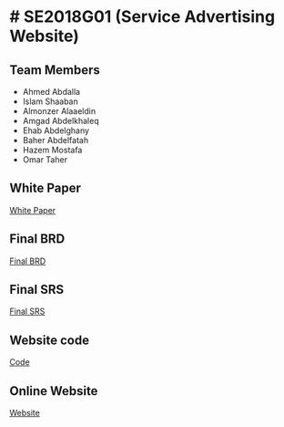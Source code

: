 <h1># SE2018G01 (Service Advertising Website)</h1>
<h2>Team Members</h2>
    <ul>
      <li>Ahmed Abdalla</li>
      <li>Islam Shaaban</li>
      <li>Almonzer Alaaeldin</li>
      <li>Amgad Abdelkhaleq</li>
      <li>Ehab Abdelghany</li>
      <li>Baher Abdelfatah</li>
      <li>Hazem Mostafa</li>
      <li>Omar Taher</li>
    </ul>
<h2>White Paper</h2>
    <a href = "https://github.com/Almonzer-Alaaeldin/SE2018G01/blob/master/White%20Paper/Service%20Advertising%20Website.pdf">White Paper</a>
<h2>Final BRD</h2>
    <a href = "https://github.com/Almonzer-Alaaeldin/SE2018G01/blob/master/BRD%20Document/BRD%20document.pdf">Final BRD</a>
<h2>Final SRS</h2>
    <a href = "https://github.com/Almonzer-Alaaeldin/SE2018G01/blob/master/SRS%20Document/Final%20SRS.pdf">Final SRS</a>
<h2>Website code</h2>
    <a href = "https://github.com/Almonzer-Alaaeldin/SE2018G01/tree/master/live_site">Code</a>
<h2>Online Website</h2>
    <a href = "http://se2018g01.otscommunity.com">Website</a>
